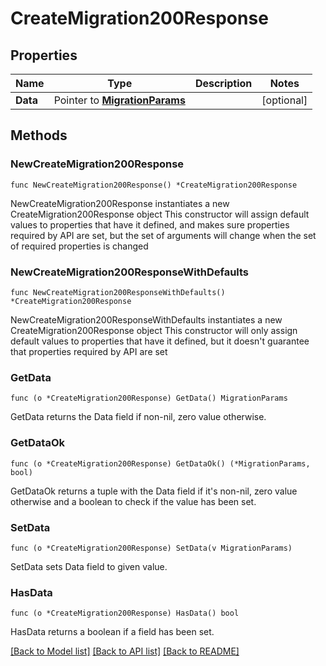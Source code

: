 # CreateMigration200Response

## Properties

Name | Type | Description | Notes
------------ | ------------- | ------------- | -------------
**Data** | Pointer to [**MigrationParams**](MigrationParams.md) |  | [optional] 

## Methods

### NewCreateMigration200Response

`func NewCreateMigration200Response() *CreateMigration200Response`

NewCreateMigration200Response instantiates a new CreateMigration200Response object
This constructor will assign default values to properties that have it defined,
and makes sure properties required by API are set, but the set of arguments
will change when the set of required properties is changed

### NewCreateMigration200ResponseWithDefaults

`func NewCreateMigration200ResponseWithDefaults() *CreateMigration200Response`

NewCreateMigration200ResponseWithDefaults instantiates a new CreateMigration200Response object
This constructor will only assign default values to properties that have it defined,
but it doesn't guarantee that properties required by API are set

### GetData

`func (o *CreateMigration200Response) GetData() MigrationParams`

GetData returns the Data field if non-nil, zero value otherwise.

### GetDataOk

`func (o *CreateMigration200Response) GetDataOk() (*MigrationParams, bool)`

GetDataOk returns a tuple with the Data field if it's non-nil, zero value otherwise
and a boolean to check if the value has been set.

### SetData

`func (o *CreateMigration200Response) SetData(v MigrationParams)`

SetData sets Data field to given value.

### HasData

`func (o *CreateMigration200Response) HasData() bool`

HasData returns a boolean if a field has been set.


[[Back to Model list]](../README.md#documentation-for-models) [[Back to API list]](../README.md#documentation-for-api-endpoints) [[Back to README]](../README.md)


